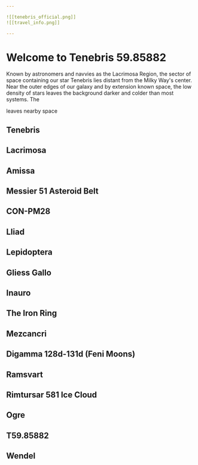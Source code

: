 ```yaml
--- 

![[tenebris_official.png]]
![[travel_info.png]]

--- 
```


# Welcome to Tenebris 59.85882

Known by astronomers and navvies as the Lacrimosa Region, the sector of space containing our star Tenebris lies distant from the Milky Way's center. Near the outer edges of our galaxy and by extension known space, the low density of stars leaves the background darker and colder than most systems. The 

leaves nearby space


## Tenebris

## Lacrimosa

## Amissa

## Messier 51 Asteroid Belt

## CON-PM28

## Lliad

## Lepidoptera

## Gliess Gallo

## Inauro

## The Iron Ring

## Mezcancri

## Digamma 128d-131d (Feni Moons)

## Ramsvart

## Rimtursar 581 Ice Cloud

## Ogre

## T59.85882

## Wendel


